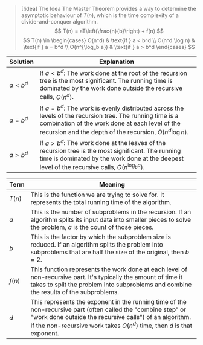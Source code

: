  
> [!idea] The Idea
> The Master Theorem provides a way to determine the asymptotic behaviour of $T(n)$, which is the time complexity of a divide-and-conquer algorithm.
> $$
> T(n) = aT\left(\frac{n}{b}\right) + f(n)
> $$
> $$
T(n) \in
\begin{cases}
O(n^d) & \text{if } a < b^d \\
O(n^d \log n) & \text{if } a = b^d \\
O(n^{\log_b a}) & \text{if } a > b^d
\end{cases}
> $$

| Solution  | Explanation                                                                                                                                                                                                              |
| --------- | ------------------------------------------------------------------------------------------------------------------------------------------------------------------------------------------------------------------------ |
| $a < b^d$ | If $a < b^d$: The work done at the root of the recursion tree is the most significant. The running time is dominated by the work done outside the recursive calls, $O(n^d)$.                                             |
| $a = b^d$ | If $a = b^d$: The work is evenly distributed across the levels of the recursion tree. The running time is a combination of the work done at each level of the recursion and the depth of the recursion, $O(n^d \log n)$. |
| $a > b^d$ | If $a > b^d$: The work done at the leaves of the recursion tree is the most significant. The running time is dominated by the work done at the deepest level of the recursive calls, $O(n^{\log_b a})$.                  |

| Term   | Meaning                                                                                                                                                                                                                                            |
| ------ | -------------------------------------------------------------------------------------------------------------------------------------------------------------------------------------------------------------------------------------------------- |
| $T(n)$ | This is the function we are trying to solve for. It represents the total running time of the algorithm.                                                                                                                                            |
| $a$    | This is the number of subproblems in the recursion. If an algorithm splits its input data into smaller pieces to solve the problem, $a$ is the count of those pieces.                                                                              |
| $b$    | This is the factor by which the subproblem size is reduced. If an algorithm splits the problem into subproblems that are half the size of the original, then $b=2$.                                                                                |
| $f(n)$ | This function represents the work done at each level of non-recursive part. It's typically the amount of time it takes to split the problem into subproblems and combine the results of the subproblems.                                           |
| $d$    | This represents the exponent in the running time of the non-recursive part (often called the "combine step" or "work done outside the recursive calls") of an algorithm. If the non-recursive work takes $O(n^d)$ time, then $d$ is that exponent. |

